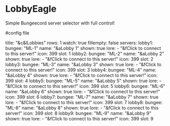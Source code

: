 # LobbyEagle
Simple Bungeecord server selector with full control!


#config file

title: "&c&lLobbies"
rows: 1
watch: true
fillempty: false
servers:
    lobby1:
        bungee: "ML-1"
        name: "&aLobby 1"
        shown: true
        lore:
        - "&fClick to connect to this server!"
        icon: 399
        slot: 1
    lobby2:
        bungee: "ML-2"
        name: "&aLobby 2"
        shown: true
        lore:
        - "&fClick to connect to this server!"
        icon: 399
        slot: 2
    lobby3:
        bungee: "ML-3"
        name: "&aLobby 3"
        shown: true
        lore:
        - "&fClick to connect to this server!"
        icon: 399
        slot: 3
    lobby4:
        bungee: "ML-4"
        name: "&aLobby 4"
        shown: true
        lore:
        - "&fClick to connect to this server!"
        icon: 399
        slot: 4
    lobby5:
        bungee: "ML-5"
        name: "&aLobby 5"
        shown: true
        lore:
        - "&fClick to connect to this server!"
        icon: 399
        slot: 5
    lobby6:
        bungee: "ML-6"
        name: "&aLobby 6"
        shown: true
        lore:
        - "&fClick to connect to this server!"
        icon: 399
        slot: 6
    lobby7:
        bungee: "ML-7"
        name: "&aLobby 7"
        shown: true
        lore:
        - "&fClick to connect to this server!"
        icon: 399
        slot: 7
    lobby8:
        bungee: "ML-8"
        name: "&aLobby 8"
        shown: true
        lore:
        - "&fClick to connect to this server!"
        icon: 399
        slot: 8
    lobby9:
        bungee: "ML-9"
        name: "&aLobby 9"
        shown: true
        lore:
        - "&fClick to connect to this server!"
        icon: 399
        slot: 9
